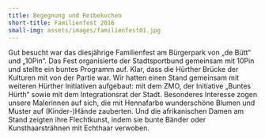 ```yaml
---
title: Begegnung und Reibekuchen
short-title: Familienfest 2016
small-img: assets/images/familienfest01.jpg
---
```



Gut besucht war das diesjährige Familienfest am Bürgerpark von „de Bütt“ und „10Pin“. Das Fest organisierte der Stadtsportbund gemeinsam mit 10Pin und stellte ein buntes Programm auf. Klar, dass die Hürther Brücke der Kulturen mit von der Partie war. Wir hatten einen Stand gemeinsam mit weiteren Hürther Initiativen aufgebaut: mit dem ZMO, der Initiative „Buntes Hürth“ sowie mit dem Integrationsrat der Stadt. Besonderes Interesse zogen unsere Malerinnen auf sich, die mit Hennafarbe wunderschöne Blumen und Muster auf (Kinder-)Hände zauberten. Und die afrikanischen Damen am Stand zeigten ihre Flechtkunst, indem sie bunte Bänder oder Kunsthaarsträhnen mit Echthaar verwoben.